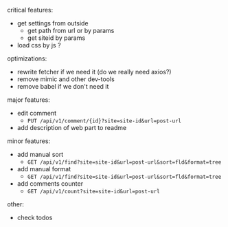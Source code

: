 critical features:

- get settings from outside
  - get path from url or by params
  - get siteid by params
- load css by js ?


optimizations:

- rewrite fetcher if we need it (do we really need axios?)
- remove mimic and other dev-tools
- remove babel if we don't need it


major features:

- edit comment
  - `PUT /api/v1/comment/{id}?site=site-id&url=post-url`
- add description of web part to readme
  
  
minor features:
  
- add manual sort
  - `GET /api/v1/find?site=site-id&url=post-url&sort=fld&format=tree`
- add manual format
  - `GET /api/v1/find?site=site-id&url=post-url&sort=fld&format=tree`
- add comments counter
  - `GET /api/v1/count?site=site-id&url=post-url`


other:

- check todos
